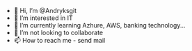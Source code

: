 - 👋 Hi, I’m @Andryksgit
- 👀 I’m interested in IT
- 🌱 I’m currently learning Azhure, AWS, banking technology...
- 💞️ I’m not  looking to collaborate 
- 📫 How to reach me - send mail

<!---
Andryksgit/Andryksgit is a ✨ special ✨ repository because its `README.md` (this file) appears on your GitHub profile.
You can click the Preview link to take a look at your changes.
--->
